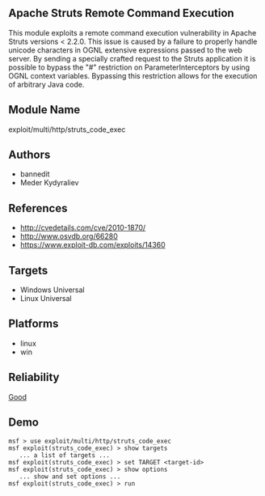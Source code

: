 ## Apache Struts Remote Command Execution

This module exploits a remote command execution 
vulnerability in Apache Struts versions < 2.2.0. This issue 
is caused by a failure to properly handle unicode characters 
in OGNL extensive expressions passed to the web server. By 
sending a specially crafted request to the Struts 
application it is possible to bypass the "#" restriction on 
ParameterInterceptors by using OGNL context variables. 
Bypassing this restriction allows for the execution of 
arbitrary Java code.


## Module Name
exploit/multi/http/struts_code_exec

## Authors
* bannedit
* Meder Kydyraliev


## References
* http://cvedetails.com/cve/2010-1870/
* http://www.osvdb.org/66280
* https://www.exploit-db.com/exploits/14360



## Targets
* Windows Universal
* Linux Universal


## Platforms
* linux
* win

## Reliability
[Good](https://github.com/rapid7/metasploit-framework/wiki/Exploit-Ranking)

## Demo

```
msf > use exploit/multi/http/struts_code_exec
msf exploit(struts_code_exec) > show targets
   ... a list of targets ...
msf exploit(struts_code_exec) > set TARGET <target-id>
msf exploit(struts_code_exec) > show options
   ... show and set options ...
msf exploit(struts_code_exec) > run
```
    
    